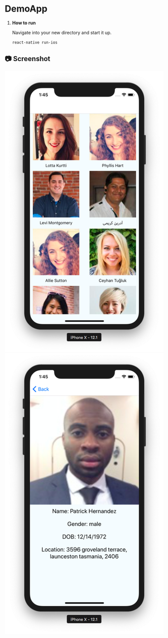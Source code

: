 # DemoApp

1.  **How to run**

    Navigate into your new directory and start it up.

    ```sh
    react-native run-ios
    ```

## 📷 Screenshot

![Screenshot](screen1.png)
![Screenshot](screen2.png)